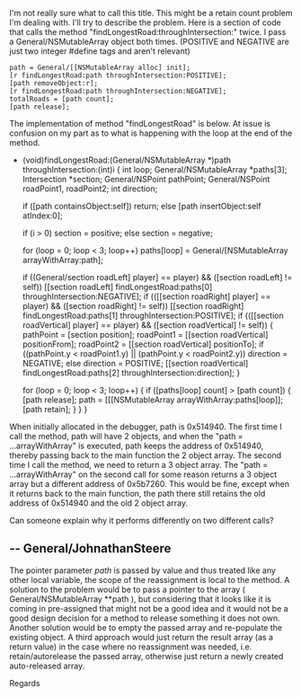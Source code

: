 I'm not really sure what to call this title.  This might be a retain count problem I'm dealing with.  I'll try to describe the problem.  Here is a section of code that calls the method "findLongestRoad:throughIntersection:" twice.  I pass a General/NSMutableArray object both times.  (POSITIVE and NEGATIVE are just two integer #define tags and aren't relevant)

    

	path = General/[[NSMutableArray alloc] init];
	[r findLongestRoad:path throughIntersection:POSITIVE];
	[path removeObject:r];
	[r findLongestRoad:path throughIntersection:NEGATIVE];
	totalRoads = [path count];
	[path release];



The implementation of method "findLongestRoad" is below.  At issue is confusion on my part as to what is happening with the loop at the end of the method.

    

- (void)findLongestRoad:(General/NSMutableArray *)path throughIntersection:(int)i
{
	int				loop;
	General/NSMutableArray  *paths[3];
	Intersection	*section;
	General/NSPoint			pathPoint;
	General/NSPoint			roadPoint1, roadPoint2;
	int				direction;

	if ([path containsObject:self])
		return;
	else
		[path insertObject:self atIndex:0];

	if (i > 0)
		section = positive;
	else
		section = negative;

	for (loop = 0; loop < 3; loop++)
		paths[loop] = General/[NSMutableArray arrayWithArray:path];

	if ((General/section roadLeft] player] == player) && ([section roadLeft] != self))
		[[section roadLeft] findLongestRoad:paths[0] throughIntersection:NEGATIVE];
	if (([[section roadRight] player] == player) && ([section roadRight] != self))
		[[section roadRight] findLongestRoad:paths[1] throughIntersection:POSITIVE];
	if (([[section roadVertical] player] == player) && ([section roadVertical] != self))
	{
		pathPoint = [section position];
		roadPoint1 = [[section roadVertical] positionFrom];
		roadPoint2 = [[section roadVertical] positionTo];
		if ((pathPoint.y < roadPoint1.y) || (pathPoint.y < roadPoint2.y))
			direction = NEGATIVE;
		else
			direction = POSITIVE;
		[[section roadVertical] findLongestRoad:paths[2] throughIntersection:direction];
	}

	for (loop = 0; loop < 3; loop++)
	{
		if ([paths[loop] count] > [path count])
		{
			[path release];
			path = [[[NSMutableArray arrayWithArray:paths[loop]];
			[path retain];
		}
	}
}



When initially allocated in the debugger, path is 0x514940.  The first time I call the method, path will have 2 objects, and when the "path = ...arrayWithArray" is executed, path keeps the address of 0x514940, thereby passing back to the main function the 2 object array.  The second time I call the method, we need to return a 3 object array.  The "path = ...arrayWithArray" on the second call for some reason returns a 3 object array but a different address of 0x5b7260.  This would be fine, except when it returns back to the main function, the path there still retains the old address of 0x514940 and the old 2 object array.

Can someone explain why it performs differently on two different calls?

-- General/JohnathanSteere
----
The pointer parameter *path* is passed by value and thus treated like any other local variable, the scope of the reassignment is local to the method. A solution to the problem would be to pass a pointer to the array (      General/NSMutableArray **path  ), but considering that it looks like it is coming in pre-assigned that might not be a good idea and it would not be a good design decision for a method to release something it does not own. Another solution would be to empty the passed array and re-populate the existing object. A third approach would just return the result array (as a return value) in the case where no reassignment was needed, i.e. retain/autorelease the passed array, otherwise just return a newly created auto-released array.

Regards